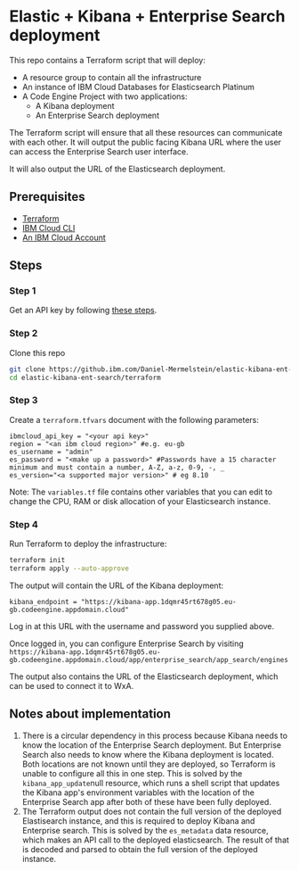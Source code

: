 # Elastic + Kibana + Enterprise Search deployment

This repo contains a Terraform script that will deploy:

- A resource group to contain all the infrastructure
- An instance of IBM Cloud Databases for Elasticsearch Platinum
- A Code Engine Project with two applications:
    - A Kibana deployment
    - An Enterprise Search deployment

The Terraform script will ensure that all these resources can communicate with each other. It will output the public facing Kibana URL where the user can access the Enterprise Search user interface.

It will also output the URL of the Elasticsearch deployment.

## Prerequisites

- [Terraform](https://www.terraform.io/)
- [IBM Cloud CLI](https://cloud.ibm.com/docs/cli?topic=cli-getting-started)
- [An IBM Cloud Account](https://cloud.ibm.com/registration)

## Steps

### Step 1

Get an API key by following [these steps](https://cloud.ibm.com/docs/account?topic=account-userapikey&interface=ui#create_user_key).

### Step 2

Clone this repo

```sh
git clone https://github.ibm.com/Daniel-Mermelstein/elastic-kibana-ent-search.git
cd elastic-kibana-ent-search/terraform
```

### Step 3

Create a `terraform.tfvars` document with the following parameters:

```
ibmcloud_api_key = "<your api key>"
region = "<an ibm cloud region>" #e.g. eu-gb
es_username = "admin"
es_password = "<make up a password>" #Passwords have a 15 character minimum and must contain a number, A-Z, a-z, 0-9, -, _
es_version="<a supported major version>" # eg 8.10
```

Note: The `variables.tf` file contains other variables that you can edit to change the CPU, RAM or disk allocation of your Elasticsearch instance.

### Step 4

Run Terraform to deploy the infrastructure:

```sh
terraform init
terraform apply --auto-approve
```

The output will contain the URL of the Kibana deployment:

```
kibana_endpoint = "https://kibana-app.1dqmr45rt678g05.eu-gb.codeengine.appdomain.cloud"
```

Log in  at this URL with the username and password you supplied above.

Once logged in, you can configure Enterprise Search by visiting `https://kibana-app.1dqmr45rt678g05.eu-gb.codeengine.appdomain.cloud/app/enterprise_search/app_search/engines`

The output also contains the URL of the Elasticsearch deployment, which can be used to connect it to WxA.

## Notes about implementation

1. There is a circular dependency in this process because Kibana needs to know the location of the Enterprise Search deployment. But Enterprise Search also needs to know where the Kibana deployment is located. Both locations are not known until they are deployed, so Terraform is unable to configure all this in one step. This is solved by the `kibana_app_update`null resource, which runs a shell script that updates the Kibana app's environment variables with the location of the Enterprise Search app after both of these have been fully deployed. 
2. The Terraform output does not contain the full version of the deployed Elastisearch instance, and this is required to deploy Kibana and Enterprise search. This is solved by the `es_metadata` data resource, which makes an API call to the deployed elasticsearch. The result of that is decoded and parsed to obtain the full version of the deployed instance. 